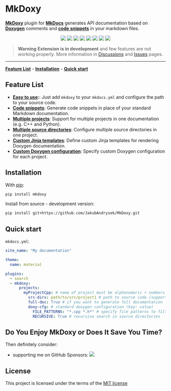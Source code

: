 

# MkDoxy

**[MkDoxy](https://mkdoxy.kubaandrysek.cz/)** plugin for **[MkDocs](https://www.mkdocs.org/)** generates API documentation based on **[Doxygen](https://www.doxygen.nl)** comments and **[code snippets](/intro)** in your markdown files.

<p align="center">
<a href="https://hits.seeyoufarm.com"><img src="https://hits.seeyoufarm.com/api/count/incr/badge.svg?url=https%3A%2F%2Fgithub.com%2FJakubAndrysek%2FMkDoxy&count_bg=%2379C83D&title_bg=%23555555&icon=&icon_color=%23E7E7E7&title=hits&edge_flat=true"/></a>
<a href="https://github.com/JakubAndrysek/MkDoxy/blob/main/LICENSE" target="_blank"><img src="https://img.shields.io/github/license/JakubAndrysek/MkDoxy?style=flat-square"></a>
<a href="https://github.com/JakubAndrysek/MkDoxy/releases" target="_blank"><img src="https://img.shields.io/github/v/release/JakubAndrysek/MkDoxy?style=flat-square"></a>
<a href="https://github.com/JakubAndrysek/MkDoxy/stargazers" target="_blank"><img src="https://img.shields.io/github/stars/JakubAndrysek/MkDoxy?style=flat-square"></a>
<a href="https://github.com/JakubAndrysek/MkDoxy/forks" target="_blank"><img src="https://img.shields.io/github/forks/JakubAndrysek/MkDoxy?style=flat-square"></a>
<a href="https://github.com/JakubAndrysek/MkDoxy/issues" target="_blank"><img src="https://img.shields.io/github/issues/JakubAndrysek/MkDoxy?style=flat-square"></a>
<a href="https://github.com/JakubAndrysek/MkDoxy/discussions" target="_blank"><img src="https://img.shields.io/github/discussions/JakubAndrysek/MkDoxy?style=flat-square"></a>
<a href="https://pypistats.org/packages/mkdoxy" target="_blank"><img src="https://static.pepy.tech/personalized-badge/mkdoxy?period=month&units=international_system&left_color=black&right_color=orange&left_text=Downloads"></a>
</p>

> **Warning**
> **Extension is in development** and few features are not working properly.
> More information in [Discussions](https://github.com/JakubAndrysek/MkDoxy/discussions) and [Issues](https://github.com/JakubAndrysek/MkDoxy/issues) pages.

---

**[Feature List](#feature-list)** - **[Installation](#installation)** - **[Quick start](#quick-start)**

## Feature List
- **[Easy to use](#quick-start):**: Just add `mkdoxy` to your `mkdocs.yml` and configure the path to your source code.
- **[Code snippets](./snippets/index.md)**: Generate code snippets in place of your standard Markdown documentation.
- **[Multiple projects](./usage/index.md#multiple-projects)**: Support for multiple projects in one documentation (e.g. C++ and Python).
- **[Multiple source directories](./usage/index.md#multiple-source-directories)**: Configure multiple source directories in one project.
- **[Custom Jinja templates](./usage/index.md#custom-jinja-templates)**: Define custom Jinja templates for rendering Doxygen documentation.
- **[Custom Doxygen configuration](./usage/index.md#custom-doxygen-configuration)**: Specify custom Doxygen configuration for each project.

## Installation
With [pip](https://pypi.org/project/mkdoxy/):
```bash
pip install mkdoxy
```

Install from source - development version:
```bash
pip install git+https://github.com/JakubAndrysek/MkDoxy.git
```

## Quick start

`mkdocs.yml`:
```yaml
site_name: "My documentation"

theme:
  name: material

plugins:
  - search
  - mkdoxy:
      projects:
        myProjectCpp: # name of project must be alphanumeric + numbers (without spaces)
          src-dirs: path/to/src/project1 # path to source code (support multiple paths separated by space) => INPUT
          full-doc: True # if you want to generate full documentation
          doxy-cfg: # standard doxygen configuration (key: value)
            FILE_PATTERNS: "*.cpp *.h*" # specify file patterns to filter out
            RECURSIVE: True # recursive search in source directories
```

## Do You Enjoy MkDoxy or Does It Save You Time?
Then definitely consider:

- supporting me on GitHub Sponsors: [![](https://img.shields.io/static/v1?label=Sponsor&message=%E2%9D%A4&logo=GitHub&color=%23fe8e86)](https://github.com/sponsors/jakubandrysek)

## License

This project is licensed under the terms of the [MIT license](https://github.com/JakubAndrysek/MkDoxy/blob/main/LICENSE)
